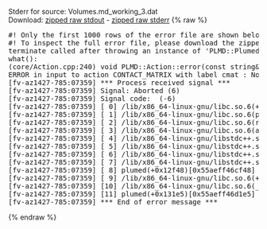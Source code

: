 Stderr for source:  Volumes.md_working_3.dat   
Download: [zipped raw stdout](Volumes.md_working_3.dat.plumed.stdout.txt.zip) - [zipped raw stderr](Volumes.md_working_3.dat.plumed.stderr.txt.zip) 
{% raw %}
<pre>
#! Only the first 1000 rows of the error file are shown below
#! To inspect the full error file, please download the zipped raw stderr file above
terminate called after throwing an instance of 'PLMD::Plumed::ExceptionError'
what():
(core/Action.cpp:240) void PLMD::Action::error(const string&) const
ERROR in input to action CONTACT_MATRIX with label cmat : No atoms have been read in
[fv-az1427-785:07359] *** Process received signal ***
[fv-az1427-785:07359] Signal: Aborted (6)
[fv-az1427-785:07359] Signal code:  (-6)
[fv-az1427-785:07359] [ 0] /lib/x86_64-linux-gnu/libc.so.6(+0x42520)[0x7f34ae642520]
[fv-az1427-785:07359] [ 1] /lib/x86_64-linux-gnu/libc.so.6(pthread_kill+0x12c)[0x7f34ae6969fc]
[fv-az1427-785:07359] [ 2] /lib/x86_64-linux-gnu/libc.so.6(raise+0x16)[0x7f34ae642476]
[fv-az1427-785:07359] [ 3] /lib/x86_64-linux-gnu/libc.so.6(abort+0xd3)[0x7f34ae6287f3]
[fv-az1427-785:07359] [ 4] /lib/x86_64-linux-gnu/libstdc++.so.6(+0xa2b9e)[0x7f34aeaa2b9e]
[fv-az1427-785:07359] [ 5] /lib/x86_64-linux-gnu/libstdc++.so.6(+0xae20c)[0x7f34aeaae20c]
[fv-az1427-785:07359] [ 6] /lib/x86_64-linux-gnu/libstdc++.so.6(+0xae277)[0x7f34aeaae277]
[fv-az1427-785:07359] [ 7] /lib/x86_64-linux-gnu/libstdc++.so.6(__cxa_rethrow+0x4b)[0x7f34aeaae52b]
[fv-az1427-785:07359] [ 8] plumed(+0x12f48)[0x55aeff46cf48]
[fv-az1427-785:07359] [ 9] /lib/x86_64-linux-gnu/libc.so.6(+0x29d90)[0x7f34ae629d90]
[fv-az1427-785:07359] [10] /lib/x86_64-linux-gnu/libc.so.6(__libc_start_main+0x80)[0x7f34ae629e40]
[fv-az1427-785:07359] [11] plumed(+0x131e5)[0x55aeff46d1e5]
[fv-az1427-785:07359] *** End of error message ***
</pre>
{% endraw %}
